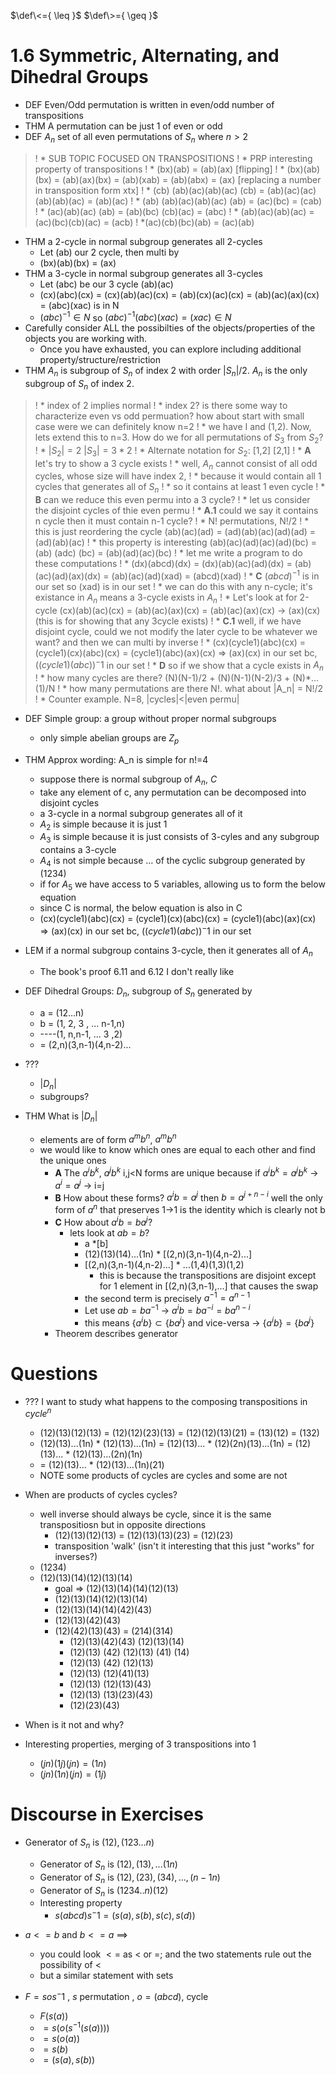 $\def\<={ \leq }$
$\def\>={ \geq }$

# 1.6 Symmetric, Alternating, and Dihedral Groups

* DEF Even/Odd permutation is written in even/odd number of transpositions
* THM A permutation can be just 1 of even or odd
* DEF $A_n$ set of all even permutations of $S_n$ where $n>2$
>! * SUB TOPIC FOCUSED ON TRANSPOSITIONS
>! * PRP interesting property of transpositions
>!  * (bx)(ab) = (ab)(ax) [flipping]
>!  * (bx)(ab)(bx) = (ab)(ax)(bx) = (ab)(xab) = (ab)(abx) = (ax) [replacing a number in transposition form xtx]
>!  * (cb) (ab)(ac)(ab)(ac) (cb) = (ab)(ac)(ac)(ab)(ab)(ac) = (ab)(ac)
>!  * (ab) (ab)(ac)(ab)(ac) (ab) = (ac)(bc) = (cab)
>!  * (ac)(ab)(ac) (ab) = (ab)(bc) (cb)(ac) = (abc)
>!  * (ab)(ac)(ab)(ac) = (ac)(bc)(cb)(ac) = (acb)
>! *(ac)(cb)(bc)(ab) = (ac)(ab)
* THM a 2-cycle in normal subgroup generates all 2-cycles
  * Let (ab) our 2 cycle, then multi by
  * (bx)(ab)(bx) = (ax)
* THM a 3-cycle in normal subgroup generates all 3-cycles
  * Let (abc) be our 3 cycle (ab)(ac)
  * (cx)(abc)(cx) = (cx)(ab)(ac)(cx) = (ab)(cx)(ac)(cx) = (ab)(ac)(ax)(cx) = (abc)(xac) is in N
  * $(abc)^{-1} \in N$ so $(abc)^{-1} (abc)(xac) = (xac) \in N$
* Carefully consider ALL the possibilties of the objects/properties of the objects you are working with. 
  * Once you have exhausted, you can explore including additional property/structure/restriction
* THM $A_n$ is subgroup of $S_n$ of index 2 with order $|S_n|/2$. $A_n$ is the only subgroup of $S_n$ of index 2.

>!  * index of 2 implies normal 
>!  * index 2? is there some way to characterize even vs odd permuation? how about start with small case were we can definitely know n=2
>!    * we have I and (1,2). Now, lets extend this to n=3. How do we for all permutations of $S_3$ from $S_2$?
>!    * $|S_2|=2$ $|S_3|=3*2$
>!    * Alternate notation for $S_2$: [1,2] [2,1]
>!  * __A__ let's try to show a 3 cycle exists
>!    * well, $A_n$ cannot consist of all odd cycles, whose size will have index 2, 
>!      * because it would contain all 1 cycles that generates all of $S_n$
>!      * so it contains at least 1 even cycle
>!      * __B__ can we reduce this even permu into a 3 cycle?
>!        * let us consider the disjoint cycles of thie even permu
>!    * __A.1__ could we say it contains n cycle then it must contain n-1 cycle?
>!      * N! permutations, N!/2
>!      * this is just reordering the cycle (ab)(ac)(ad) = (ad)(ab)(ac)(ad)(ad) = (ad)(ab)(ac)
>!      * this property is interesting (ab)(ac)(ad)(ac)(ad)(bc) = (ab) (adc) (bc) = (ab)(ad)(ac)(bc)
>!        * let me write a program to do these computations
>!      * (dx)(abcd)(dx) = (dx)(ab)(ac)(ad)(dx) = (ab)(ac)(ad)(ax)(dx) = (ab)(ac)(ad)(xad) = (abcd)(xad)
>!      * __C__ $(abcd)^{-1}$ is in our set so (xad) is in our set
>!        * we can do this with any n-cycle; it's existance in $A_n$ means a 3-cycle exists in $A_n$
>!        * Let's look at for 2-cycle (cx)(ab)(ac)(cx) = (ab)(ac)(ax)(cx) = (ab)(ac)(ax)(cx) -> (ax)(cx) (this is for showing that any 3cycle exists)
>!      * __C.1__ well, if we have disjoint cycle, could we not modify the later cycle to be whatever we want? and then we can multi by inverse
>!        * (cx)(cycle1)(abc)(cx)  = (cycle1)(cx)(abc)(cx) = (cycle1)(abc)(ax)(cx) => (ax)(cx) in our set bc, $((cycle1)(abc))^-1$ in our set
>!      * __D__ so if we show that a cycle exists in $A_n$
>!        * how many cycles are there? (N)(N-1)/2 + (N)(N-1)(N-2)/3 + (N)*...(1)/N
>!        * how many permutations are there N!. what about |A_n| = N!/2
>!        * Counter example. N=8, |cycles|<|even permu|
* DEF Simple group: a group without proper normal subgroups
  * only simple abelian groups are $Z_p$
* THM Approx wording: A_n is simple for n!=4
  * suppose there is normal subgroup of $A_n$, $C$
  * take any element of c, any permutation can be decomposed into disjoint cycles
  * a 3-cycle in a normal subgroup generates all of it
  * $A_2$ is simple because it is just ${1}$
  * $A_3$ is simple because it is just consists of 3-cyles and any subgroup contains a 3-cycle
  * $A_4$ is not simple because ... of the cyclic subgroup generated by (1234)
  * if for $A_5$ we have access to 5 variables, allowing us to form the below equation
  * since C is normal, the below equation is also in C
  * (cx)(cycle1)(abc)(cx)  = (cycle1)(cx)(abc)(cx) = (cycle1)(abc)(ax)(cx) => (ax)(cx) in our set bc, $((cycle1)(abc))^-1$ in our set

* LEM if a normal subgroup contains 3-cycle, then it generates all of $A_n$
  * The book's proof 6.11 and 6.12 I don't really like
* DEF Dihedral Groups: $D_n$, subgroup of $S_n$ generated by
  * a = (12...n)
  * b = (1, 2, 3 , ... n-1,n) 
  * ----(1, n,n-1, ...  3 ,2)
  * = (2,n)(3,n-1)(4,n-2)...
* ???
  * $|D_n|$
  * subgroups?
* THM What is $|D_n|$ 
  * elements are of form $a^m b^n$, $a^m b^n$
  * we would like to know which ones are equal to each other and find the unique ones
    * __A__ The $a^i b^k$, $a^j b^k$ i,j<N forms are unique because if $a^i b^k = a^j b^k$ -> $a^i=a^j$ -> i=j
    * __B__ How about these forms? $a^i b = a^j$ then $b = a^{j+n-i}$ well the only form of $a^n$ that preserves 1->1 is the identity which is clearly not b
    * __C__ How about $a^i b = b a^j$?
      * lets look at $ab = b?$
        * a *[b]
        * (12)(13)(14)...(1n) * [(2,n)(3,n-1)(4,n-2)...]
        * [(2,n)(3,n-1)(4,n-2)...] * ...(1,4)(1,3)(1,2)
          * this is because the transpositions are disjoint except for 1 element in [(2,n)(3,n-1),...] that causes the swap
        * the second term is precisely $a^{-1} = a^{n-1}$
        * Let use $ab = ba^{-1}$  -> $a^i b = b a^{-i} = b a^{n-i}$
        * this means $\{a^i b\} \subset \{b a^j\}$ and vice-versa -> $\{a^i b\} = \{b a^j\}$ 
    * Theorem describes generator


# Questions
* ??? I want to study what happens to the composing transpositions in $cycle^n$
  * (12)(13)(12)(13) = (12)(12)(23)(13) = (12)(12)(13)(21) = (13)(12) = (132)
  * (12)(13)...(1n) * (12)(13)...(1n) = (12)(13)... * (12)(2n)(13)...(1n) = (12)(13)... * (12)(13)...(2n)(1n)
  * = (12)(13)... * (12)(13)...(1n)(21)
  * NOTE some products of cycles are cycles and some are not
* When are products of cycles cycles?
  * well inverse should always be cycle, since it is the same transpositiosn but in opposite directions
    * (12)(13)(12)(13) = (12)(13)(13)(23) = (12)(23)
    * transposition 'walk' (isn't it interesting that this just "works" for inverses?)
  * (1234)
  * (12)(13)(14)(12)(13)(14) 
    * goal => (12)(13)(14)(14)(12)(13)
    * (12)(13)(14)(12)(13)(14) 
    * (12)(13)(14)(14)(42)(43)
    * (12)(13)(42)(43)
    * (12)(42)(13)(43) = (214)(314)
      * (12)(13)(42)(43) (12)(13)(14)
      * (12)(13) (42) (12)(13) (41) (14)
      * (12)(13) (42) (12)(13)
      * (12)(13)  (12)(41)(13)
      * (12)(13)  (12)(13)(43)
      * (12)(13)  (13)(23)(43)
      * (12)(23)(43)
* When is it not and why?

* Interesting properties, merging of 3 transpositions into 1
  * $(jn)(1j)(jn) = (1n)$
  * $(jn)(1n)(jn) = (1j)$

# Discourse in Exercises
* Generator of $S_n$ is $(12), (123...n)$
  * Generator of $S_n$ is $(12),(13),...(1n)$
  * Generator of $S_n$ is $(12),(23),(34),...,(n-1 n)$
  * Generator of $S_n$ is $(1234..n) (12)$
  * Interesting property
    * $s(abcd)s^-1 = (s(a),s(b),s(c),s(d))$

* $a <= b$ and $b <= a$ $\implies$
  * you could look $<=$ as $<$ or $=$; and the two statements rule out the possibility of $<$
  * but a similar statement with sets

* $F = s o s^-1$ , $s$ permutation , $o = (abcd)$, cycle
  * $F(s(a))$
  * $= s(o( s^{-1}(s(a)) ))$
  * $= s(o( a ))$
  * $= s(b)$
  * $= (s(a), s(b))$


